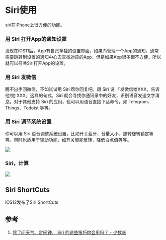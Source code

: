 # Siri使用

siri在iPhone上很方便的功能。


### 用 Siri 打开App的通知设置

发现在iOS11后，App有自己单独的设置界面，如果向管理一个App的通知，通常需要跳转到设置的通知中心去查找对应的App，但是如果App很多很不方便，所以就可以召唤Siri打开App的设置。

### 用 Siri 发微信

腾不出手回微信，不如试试用 Siri 帮你回复吧。跟 Siri 说 「发微信给XXX，告诉他/她 XXX」这样的句式，Siri 就会寻找你通讯录中的好友，识别语音发送文字消息。对于其他支持 Siri 的应用，也可以用语音直接下达命令，如 Telegram、Things、Todoist 等等。

### 用 Siri 调节系统设置

你可以用 Siri 语音调整系统设置，比如开关蓝牙、音量大小、旋转旋转锁定等等。同时也适用于辅助功能，如开关智能反转，降低白点值等等。

![](http://oc98nass3.bkt.clouddn.com/15304100413354.jpg)

### Siri，计算

![](http://oc98nass3.bkt.clouddn.com/15304105404310.jpg)


## Siri ShortCuts

iOS12发布了Siri ShortCuts

## 参考

1. [除了问天气、定闹钟， Siri 的这些技巧你会用吗？ - 少数派](https://sspai.com/post/45364)
